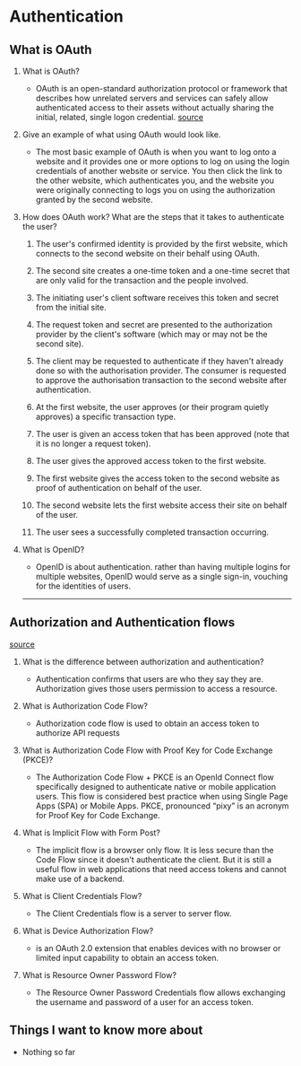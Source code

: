 # Authentication

## What is OAuth

1. What is OAuth?

    * OAuth is an open-standard authorization protocol or framework that describes how unrelated servers and services can safely allow authenticated access to their assets without actually sharing the initial, related, single logon credential.
[source](https://www.csoonline.com/article/3216404/what-is-oauth-how-the-open-authorization-framework-works.html)

2. Give an example of what using OAuth would look like.

    * The most basic example of OAuth is when you want to log onto a website and it provides one or more options to log on using the login credentials of another website or service. You then click the link to the other website, which authenticates you, and the website you were originally connecting to logs you on using the authorization granted by the second website.

3. How does OAuth work? What are the steps that it takes to authenticate the user?

    1. The user's confirmed identity is provided by the first website, which connects to the second website on their behalf using OAuth.

    2. The second site creates a one-time token and a one-time secret that are only valid for the transaction and the people involved.

    3. The initiating user's client software receives this token and secret from the initial site.

    4. The request token and secret are presented to the authorization provider by the client's software (which may or may not be the second site).

    5. The client may be requested to authenticate if they haven't already done so with the authorisation provider. The consumer is requested to approve the authorisation transaction to the second website after authentication.

    6. At the first website, the user approves (or their program quietly approves) a specific transaction type.

    7. The user is given an access token that has been approved (note that it is no longer a request token).

    8. The user gives the approved access token to the first website.

    9. The first website gives the access token to the second website as proof of authentication on behalf of the user.

    10. The second website lets the first website access their site on behalf of the user.

    11. The user sees a successfully completed transaction occurring.

4. What is OpenID?
    * OpenID is about authentication. rather than having multiple logins for multiple websites, OpenID would serve as a single sign-in, vouching for the identities of users.

    ---

## Authorization and Authentication flows

[source](https://auth0.com/docs/authorization/flows)

1. What is the difference between authorization and authentication?

    * Authentication confirms that users are who they say they are. Authorization gives those users permission to access a resource.

2. What is Authorization Code Flow?

    * Authorization code flow is used to obtain an access token to authorize API requests

3. What is Authorization Code Flow with Proof Key for Code Exchange (PKCE)?

    * The Authorization Code Flow + PKCE is an OpenId Connect flow specifically designed to authenticate native or mobile application users. This flow is considered best practice when using Single Page Apps (SPA) or Mobile Apps. PKCE, pronounced “pixy” is an acronym for Proof Key for Code Exchange.

4. What is Implicit Flow with Form Post?

    * The implicit flow is a browser only flow. It is less secure than the Code Flow since it doesn't authenticate the client. But it is still a useful flow in web applications that need access tokens and cannot make use of a backend.

5. What is Client Credentials Flow?

    * The Client Credentials flow is a server to server flow.

6. What is Device Authorization Flow?

    * is an OAuth 2.0 extension that enables devices with no browser or limited input capability to obtain an access token.

7. What is Resource Owner Password Flow?

    * The Resource Owner Password Credentials flow allows exchanging the username and password of a user for an access token.

## Things I want to know more about

* Nothing so far

